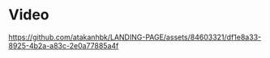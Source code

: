 <h1>Video</h1>


https://github.com/atakanhbk/LANDING-PAGE/assets/84603321/df1e8a33-8925-4b2a-a83c-2e0a77885a4f

